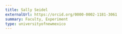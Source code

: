 ```yaml
---
title: Sally Seidel
externalUrl: https://orcid.org/0000-0002-1181-3061
summary: Faculty, Experiment
type: universityofnewmexico
---
```

